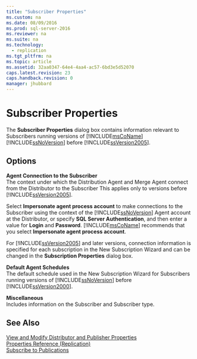 ```yaml
---
title: "Subscriber Properties"
ms.custom: na
ms.date: 08/09/2016
ms.prod: sql-server-2016
ms.reviewer: na
ms.suite: na
ms.technology: 
  - replication
ms.tgt_pltfrm: na
ms.topic: article
ms.assetid: 32aa0347-64e4-4aa4-ac57-6bd3e5d52070
caps.latest.revision: 23
caps.handback.revision: 0
manager: jhubbard
---
```

# Subscriber Properties
The **Subscriber Properties** dialog box contains information relevant to Subscribers running versions of [!INCLUDE[msCoName](../../Topics/TopicNameContainA/tokens/msCoName_md.md)] [!INCLUDE[ssNoVersion](../../Topics/TopicNameContainA/tokens/ssNoVersion_md.md)] before [!INCLUDE[ssVersion2005](../../Topics/TopicNameContainA/tokens/ssVersion2005_md.md)].  
  
## Options  
 **Agent Connection to the Subscriber**  
 The context under which the Distribution Agent and Merge Agent connect from the Distributor to the Subscriber This applies only to versions before [!INCLUDE[ssVersion2005](../../Topics/TopicNameContainA/tokens/ssVersion2005_md.md)].  
  
 Select **Impersonate agent process account** to make connections to the Subscriber using the context of the [!INCLUDE[ssNoVersion](../../Topics/TopicNameContainA/tokens/ssNoVersion_md.md)] Agent account at the Distributor, or specify **SQL Server Authentication**, and then enter a value for **Login** and **Password**. [!INCLUDE[msCoName](../../Topics/TopicNameContainA/tokens/msCoName_md.md)] recommends that you select **Impersonate agent process account**.  
  
 For [!INCLUDE[ssVersion2005](../../Topics/TopicNameContainA/tokens/ssVersion2005_md.md)] and later versions, connection information is specified for each subscription in the New Subscription Wizard and can be changed in the **Subscription Properties** dialog box.  
  
 **Default Agent Schedules**  
 The default schedule used in the New Subscription Wizard for Subscribers running versions of [!INCLUDE[ssNoVersion](../../Topics/TopicNameContainA/tokens/ssNoVersion_md.md)] before [!INCLUDE[ssVersion2000](../../Topics/TopicNameContainA/tokens/ssVersion2000_md.md)].  
  
 **Miscellaneous**  
 Includes information on the Subscriber and Subscriber type.  
  
## See Also  
 [View and Modify Distributor and Publisher Properties](../../Topics/TopicNameNotContainA/View-and-Modify-Distributor-and-Publisher-Properties.md)   
 [Properties Reference (Replication)](../../Topics/TopicNameNotContainA/Properties-Reference--Replication-.md)   
 [Subscribe to Publications](../../Topics/TopicNameNotContainA/Subscribe-to-Publications.md)
